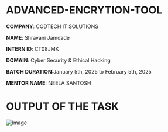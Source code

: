 # ADVANCED-ENCRYTION-TOOL

**COMPANY**: CODTECH IT SOLUTIONS

**NAME**:  Shravani Jamdade

**INTERN ID**: CT08JMK

**DOMAIN**: Cyber Security & Ethical Hacking

**BATCH DURATION**:January 5th, 2025 to February 5th, 2025

**MENTOR NAME**: NEELA SANTOSH

# OUTPUT OF THE TASK
![Image](https://github.com/user-attachments/assets/6810defa-3ea6-4a9e-aef5-1ce589d2bf9c)
